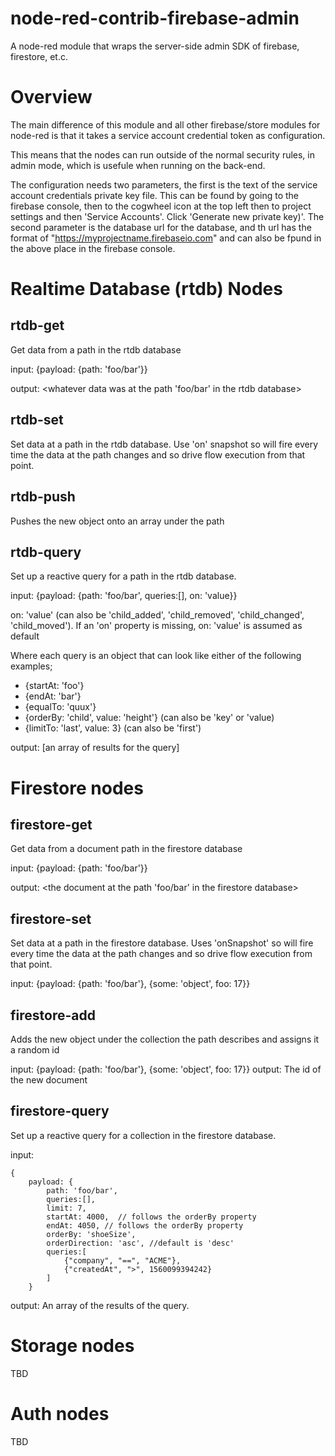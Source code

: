 # node-red-contrib-firebase-admin

A node-red module that wraps the server-side  admin SDK of firebase, firestore, et.c.

# Overview
The main difference of this module and all other firebase/store modules for node-red is
that it takes a service account credential token as configuration.

This means that the nodes can run outside of the normal security rules, in admin mode, which is usefule when running on the back-end.

The configuration needs two parameters, the first is the text of the service account credentials private key file. This can be found by going to the firebase console, then to the cogwheel icon at the top left then to project settings and then 'Service Accounts'. Click 'Generate new private key)'.
The second parameter is the database url for the database, and th url has the format of "https://myprojectname.firebaseio.com" and can also be fpund in the above place in the firebase console.

# Realtime Database (rtdb) Nodes

## rtdb-get
Get data from a path in the rtdb database

input: {payload: {path: 'foo/bar'}}

output: <whatever data was at the path 'foo/bar' in the rtdb database>

## rtdb-set
Set data at a path in the rtdb database. Use 'on' snapshot so will fire every time the data at the path changes and so drive flow execution from that point.

## rtdb-push
Pushes the new object onto an array under the path

## rtdb-query
Set up a reactive query for a path in the rtdb database. 

input: {payload: {path: 'foo/bar', queries:[], on: 'value}}

on: 'value' (can also be 'child_added', 'child_removed', 'child_changed', 'child_moved'). 
If an 'on' property is missing, on: 'value' is assumed as default

Where each query is an object that can look like either of the following examples;
    
- {startAt: 'foo'}
- {endAt: 'bar'}
- {equalTo: 'quux'}
- {orderBy: 'child', value: 'height'}  (can also be 'key' or 'value)
- {limitTo: 'last', value: 3}  (can also be 'first')

output: [an array of results for the query]


# Firestore nodes

## firestore-get
Get data from a document path in the firestore database

input: {payload: {path: 'foo/bar'}}

output: <the document at the path 'foo/bar' in the firestore database>

## firestore-set
Set data at a path in the firestore database. Uses 'onSnapshot' so will fire every time the data at the path changes and so drive flow execution from that point.

input: {payload: {path: 'foo/bar'}, {some: 'object', foo: 17}}

## firestore-add
Adds the new object under the collection the path describes and assigns it a random id

input: {payload: {path: 'foo/bar'}, {some: 'object', foo: 17}}
output: The id of the new document

## firestore-query
Set up a reactive query for a collection in the firestore database.

input: 

    {
        payload: {
            path: 'foo/bar', 
            queries:[], 
            limit: 7, 
            startAt: 4000,  // follows the orderBy property
            endAt: 4050, // follows the orderBy property
            orderBy: 'shoeSize',
            orderDirection: 'asc', //default is 'desc'
            queries:[
                {"company", "==", "ACME"},
                {"createdAt", ">", 1560099394242}
            ]
        }

output: An array of the results of the query.


# Storage nodes

TBD

# Auth nodes

TBD

